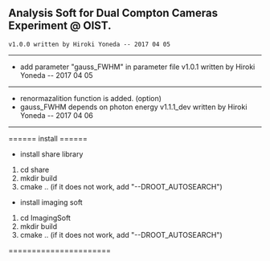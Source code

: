 Analysis Soft for Dual Compton Cameras Experiment @ OIST.
--------
    v1.0.0 written by Hiroki Yoneda -- 2017 04 05
--------
- add parameter "gauss_FWHM" in parameter file
    v1.0.1 written by Hiroki Yoneda -- 2017 04 05
--------
- renormazalition function is added. (option)
- gauss_FWHM depends on photon energy
    v1.1.1_dev written by Hiroki Yoneda -- 2017 04 06
--------

====== install ======

- install share library
1. cd share
2. mkdir build
3. cmake .. (if it does not work, add "--DROOT_AUTOSEARCH")

- install imaging soft
1. cd ImagingSoft
2. mkdir build
3. cmake .. (if it does not work, add "--DROOT_AUTOSEARCH")

======================

